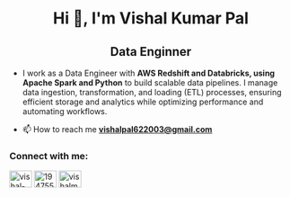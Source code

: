 <h1 align="center">Hi 👋, I'm Vishal Kumar Pal</h1>
<h2 align="center">Data Enginner</h2>



- I work as a Data Engineer with **AWS Redshift and Databricks, using Apache Spark and Python** to build scalable data pipelines. I manage data ingestion, transformation, and loading (ETL) processes, ensuring efficient storage and analytics while optimizing performance and automating workflows.

- 📫 How to reach me **vishalpal622003@gmail.com**

<h3 align="left">Connect with me:</h3>
<p align="left">
<a href="https://linkedin.com/in/vishal-kumar-pal-3047511a9" target="blank"><img align="center" src="https://raw.githubusercontent.com/rahuldkjain/github-profile-readme-generator/master/src/images/icons/Social/linked-in-alt.svg" alt="vishal-kumar-pal-3047511a9" height="30" width="40" /></a> 
<a href="https://stackoverflow.com/users/19475519" target="blank"><img align="center" src="https://raw.githubusercontent.com/rahuldkjain/github-profile-readme-generator/master/src/images/icons/Social/stack-overflow.svg" alt="19475519" height="30" width="40" /></a></t>
<a href="https://kaggle.com/vishalmahendrapal" target="blank"><img align="center" src="https://raw.githubusercontent.com/rahuldkjain/github-profile-readme-generator/master/src/images/icons/Social/kaggle.svg" alt="vishalmahendrapal" height="30" width="40" /></a>
<br><br>

